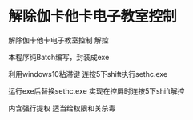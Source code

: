 # 解除伽卡他卡电子教室控制
 解除伽卡他卡电子教室控制 解控
 
 本程序纯Batch编写，封装成exe
 
 
 利用windows10粘滞键 连按5下shift执行sethc.exe 
 
 
 运行exe后替换sethc.exe 实现在控屏时连按5下shift解控
 
 
 内含强行提权 适当给权限和关杀毒

